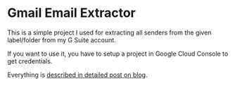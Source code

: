 # Gmail Email Extractor

This is a simple project I used for extracting all senders from the given label/folder from my G Suite account.

If you want to use it, you have to setup a project in Google Cloud Console to get credentials.

Everything is [described in detailed post on blog](https://localazy.com/blog/kotlin-gmail-api-listing-emails).


